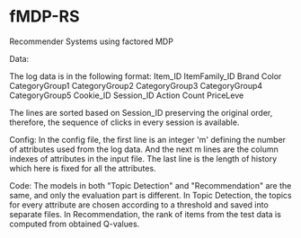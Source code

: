 fMDP-RS
=======

Recommender Systems using factored MDP

Data:

The log data is in the following format:
Item_ID	ItemFamily_ID	Brand	Color	CategoryGroup1	CategoryGroup2	CategoryGroup3	CategoryGroup4	CategoryGroup5	Cookie_ID	Session_ID	Action	Count	PriceLeve

The lines are sorted based on Session_ID preserving the original order, therefore, the sequence of clicks in every session is available.




Config:
In the config file, the first line is an integer 'm' defining the number of attributes used from the log data. And the next m lines are the column indexes of attributes in the input file.
The last line is the length of history which here is fixed for all the attributes.




Code:
The models in both "Topic Detection" and "Recommendation" are the same, and only the evaluation part is different.
In Topic Detection, the topics for every attribute are chosen according to a threshold and saved into separate files.
In Recommendation, the rank of items from the test data is computed from obtained Q-values.




